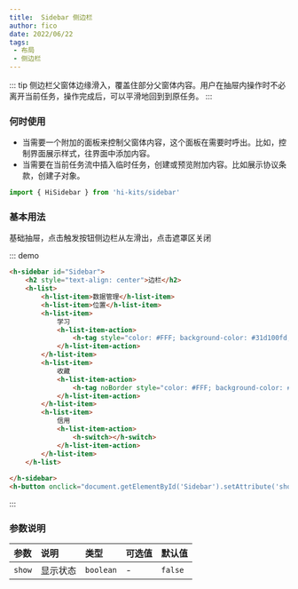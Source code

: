 ```yaml
---
title:  Sidebar 侧边栏
author: fico
date: 2022/06/22
tags:
 - 布局
 - 侧边栏
---
```

::: tip
侧边栏父窗体边缘滑入，覆盖住部分父窗体内容。用户在抽屉内操作时不必离开当前任务，操作完成后，可以平滑地回到到原任务。
:::
### 何时使用

- 当需要一个附加的面板来控制父窗体内容，这个面板在需要时呼出。比如，控制界面展示样式，往界面中添加内容。
- 当需要在当前任务流中插入临时任务，创建或预览附加内容。比如展示协议条款，创建子对象。
```ts
import { HiSidebar } from 'hi-kits/sidebar'
```
### 基本用法

基础抽屉，点击触发按钮侧边栏从左滑出，点击遮罩区关闭

::: demo
```html
<h-sidebar id="Sidebar">
    <h2 style="text-align: center">边栏</h2>
    <h-list>
        <h-list-item>数据管理</h-list-item>
        <h-list-item>位置</h-list-item>
        <h-list-item>
            学习
            <h-list-item-action>
                <h-tag style="color: #FFF; background-color: #31d100fd; " noBorder text="333"></h-tag>
            </h-list-item-action>
        </h-list-item>
        <h-list-item>
            收藏
            <h-list-item-action>
                <h-tag noBorder style="color: #FFF; background-color: #01bffd; " text="333"></h-tag>
            </h-list-item-action>
        </h-list-item>
        <h-list-item>
            信用
            <h-list-item-action>
                <h-switch></h-switch>
            </h-list-item-action>
        </h-list-item>
    </h-list>
    
</h-sidebar>
<h-button onclick="document.getElementById('Sidebar').setAttribute('show','')">打开侧边栏</h-button>

```
:::

### 参数说明

|参数|说明|类型|可选值|默认值
|:--|:--|:--|:-----|:---
| `show`| 显示状态 |  `boolean` | - | `false`
